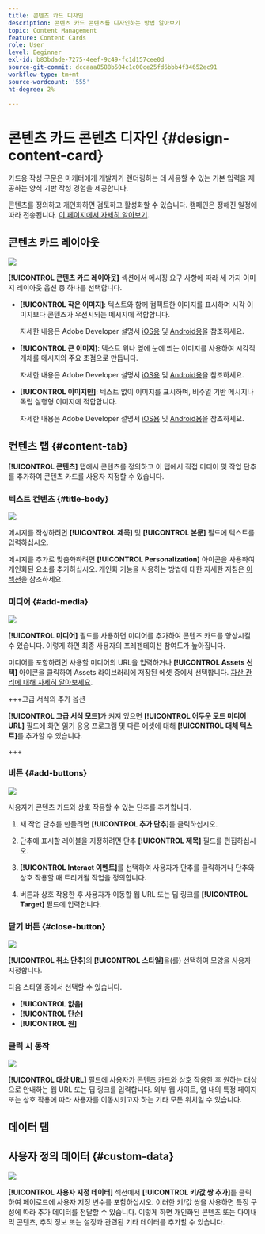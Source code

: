 ```yaml
---
title: 콘텐츠 카드 디자인
description: 콘텐츠 카드 콘텐츠를 디자인하는 방법 알아보기
topic: Content Management
feature: Content Cards
role: User
level: Beginner
exl-id: b83bdade-7275-4eef-9c49-fc1d157cee0d
source-git-commit: dccaaa0588b504c1c00ce25fd6bbb4f34652ec91
workflow-type: tm+mt
source-wordcount: '555'
ht-degree: 2%

---
```


# 콘텐츠 카드 콘텐츠 디자인 {#design-content-card}

카드용 작성 구문은 마케터에게 개발자가 렌더링하는 데 사용할 수 있는 기본 입력을 제공하는 양식 기반 작성 경험을 제공합니다.

콘텐츠를 정의하고 개인화하면 검토하고 활성화할 수 있습니다. 캠페인은 정해진 일정에 따라 전송됩니다. [이 페이지에서 자세히 알아보기](../campaigns/review-activate-campaign.md).

## 콘텐츠 카드 레이아웃

![](assets/content-card-image.png)

**[!UICONTROL 콘텐츠 카드 레이아웃]** 섹션에서 메시징 요구 사항에 따라 세 가지 이미지 레이아웃 옵션 중 하나를 선택합니다.

* **[!UICONTROL 작은 이미지]**: 텍스트와 함께 컴팩트한 이미지를 표시하며 시각 이미지보다 콘텐츠가 우선시되는 메시지에 적합합니다.

  자세한 내용은 Adobe Developer 설명서 [iOS용](https://developer.adobe.com/client-sdks/edge/adobe-journey-optimizer/content-card-ui/iOS/templates/smallimage-template/) 및 [Android용](https://developer.adobe.com/client-sdks/edge/adobe-journey-optimizer/content-card-ui/Android/public-classes/state/smallimagecarduistate/)을 참조하세요.

* **[!UICONTROL 큰 이미지]**: 텍스트 위나 옆에 눈에 띄는 이미지를 사용하여 시각적 개체를 메시지의 주요 초점으로 만듭니다.

  자세한 내용은 Adobe Developer 설명서 [iOS용](https://developer.adobe.com/client-sdks/edge/adobe-journey-optimizer/content-card-ui/iOS/templates/largeimage-template/) 및 [Android용](https://developer.adobe.com/client-sdks/edge/adobe-journey-optimizer/content-card-ui/Android/public-classes/state/largeimagecarduistate/)을 참조하세요.

* **[!UICONTROL 이미지만]**: 텍스트 없이 이미지를 표시하며, 비주얼 기반 메시지나 독립 실행형 이미지에 적합합니다.

  자세한 내용은 Adobe Developer 설명서 [iOS용](https://developer.adobe.com/client-sdks/edge/adobe-journey-optimizer/content-card-ui/iOS/templates/imageonly-template/) 및 [Android용](https://developer.adobe.com/client-sdks/edge/adobe-journey-optimizer/content-card-ui/Android/public-classes/state/imageonlycarduistate/)을 참조하세요.

## 컨텐츠 탭 {#content-tab}

**[!UICONTROL 콘텐츠]** 탭에서 콘텐츠를 정의하고 이 탭에서 직접 미디어 및 작업 단추를 추가하여 콘텐츠 카드를 사용자 지정할 수 있습니다.

### 텍스트 컨텐츠 {#title-body}

![](assets/content-card-design-2.png)

메시지를 작성하려면 **[!UICONTROL 제목]** 및 **[!UICONTROL 본문]** 필드에 텍스트를 입력하십시오.

메시지를 추가로 맞춤화하려면 **[!UICONTROL Personalization]** 아이콘을 사용하여 개인화된 요소를 추가하십시오. 개인화 기능을 사용하는 방법에 대한 자세한 지침은 [이 섹션](../personalization/personalize.md)을 참조하세요.

### 미디어 {#add-media}

![](assets/content-card-design-3.png)

**[!UICONTROL 미디어]** 필드를 사용하면 미디어를 추가하여 콘텐츠 카드를 향상시킬 수 있습니다. 이렇게 하면 최종 사용자의 프레젠테이션 참여도가 높아집니다.

미디어를 포함하려면 사용할 미디어의 URL을 입력하거나 **[!UICONTROL Assets 선택]** 아이콘을 클릭하여 Assets 라이브러리에 저장된 에셋 중에서 선택합니다. [자산 관리에 대해 자세히 알아보세요](../integrations/assets.md).

+++고급 서식의 추가 옵션

**[!UICONTROL 고급 서식 모드]**&#x200B;가 켜져 있으면 **[!UICONTROL 어두운 모드 미디어 URL]** 필드에 화면 읽기 응용 프로그램 및 다른 에셋에 대해 **[!UICONTROL 대체 텍스트]**&#x200B;를 추가할 수 있습니다.

+++

### 버튼 {#add-buttons}

![](assets/content-card-design-4.png)

사용자가 콘텐츠 카드와 상호 작용할 수 있는 단추를 추가합니다.

1. 새 작업 단추를 만들려면 **[!UICONTROL 추가 단추]**&#x200B;를 클릭하십시오.

1. 단추에 표시할 레이블을 지정하려면 단추 **[!UICONTROL 제목]** 필드를 편집하십시오.

1. **[!UICONTROL Interact 이벤트]**&#x200B;를 선택하여 사용자가 단추를 클릭하거나 단추와 상호 작용할 때 트리거될 작업을 정의합니다.

1. 버튼과 상호 작용한 후 사용자가 이동할 웹 URL 또는 딥 링크를 **[!UICONTROL Target]** 필드에 입력합니다.

<!--
+++More options with advanced formatting

If the **[!UICONTROL Advanced formatting mode]** is switched on, you can choose for your **[!UICONTROL Buttons]**:

* the **[!UICONTROL Font]**
* the **[!UICONTROL Pt size]**
* the **[!UICONTROL Font Color]**
* the **[!UICONTROL Alignment]**

+++
-->

### 닫기 버튼 {#close-button}

![](assets/content-card-design-1.png)

**[!UICONTROL 취소 단추]**&#x200B;의 **[!UICONTROL 스타일]**&#x200B;을(를) 선택하여 모양을 사용자 지정합니다.

다음 스타일 중에서 선택할 수 있습니다.

* **[!UICONTROL 없음]**
* **[!UICONTROL 단순]**
* **[!UICONTROL 원]**



<!--
+++More options with advanced formatting

If the **[!UICONTROL Advanced formatting mode]** is switched on, you can choose for your **[!UICONTROL Header]** and **[!UICONTROL Body]**:

* the **[!UICONTROL Font]**
* the **[!UICONTROL Pt size]**
* the **[!UICONTROL Font Color]**
* the **[!UICONTROL Alignment]**
+++
-->



### 클릭 시 동작

![](assets/content-card-design-5.png)

**[!UICONTROL 대상 URL]** 필드에 사용자가 콘텐츠 카드와 상호 작용한 후 원하는 대상으로 안내하는 웹 URL 또는 딥 링크를 입력합니다. 외부 웹 사이트, 앱 내의 특정 페이지 또는 상호 작용에 따라 사용자를 이동시키고자 하는 기타 모든 위치일 수 있습니다.

## 데이터 탭

## 사용자 정의 데이터 {#custom-data}

![](assets/content-card-design-6.png)

**[!UICONTROL 사용자 지정 데이터]** 섹션에서 **[!UICONTROL 키/값 쌍 추가]**&#x200B;를 클릭하여 페이로드에 사용자 지정 변수를 포함하십시오. 이러한 키/값 쌍을 사용하면 특정 구성에 따라 추가 데이터를 전달할 수 있습니다. 이렇게 하면 개인화된 콘텐츠 또는 다이내믹 콘텐츠, 추적 정보 또는 설정과 관련된 기타 데이터를 추가할 수 있습니다.
